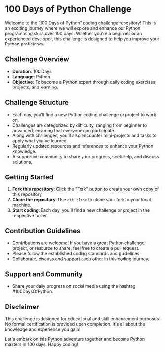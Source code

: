 # 100 Days of Python Challenge

Welcome to the "100 Days of Python" coding challenge repository! This is an exciting journey where we will explore and enhance our Python programming skills over 100 days. Whether you're a beginner or an experienced developer, this challenge is designed to help you improve your Python proficiency.

## Challenge Overview

- **Duration**: 100 Days
- **Language**: Python
- **Objective**: To become a Python expert through daily coding exercises, projects, and learning.

## Challenge Structure

- Each day, you'll find a new Python coding challenge or project to work on.
- Challenges are categorized by difficulty, ranging from beginner to advanced, ensuring that everyone can participate.
- Along with challenges, you'll also encounter mini-projects and tasks to apply what you've learned.
- Regularly updated resources and references to enhance your Python knowledge.
- A supportive community to share your progress, seek help, and discuss solutions.

## Getting Started

1. **Fork this repository**: Click the "Fork" button to create your own copy of this repository.
2. **Clone the repository**: Use `git clone` to clone your fork to your local machine.
3. **Start coding**: Each day, you'll find a new challenge or project in the respective folder.

## Contribution Guidelines

- Contributions are welcome! If you have a great Python challenge, project, or resource to share, feel free to create a pull request.
- Please follow the established coding standards and guidelines.
- Collaborate, discuss and support each other in this coding journey.

## Support and Community

- Share your daily progress on social media using the hashtag #100DaysOfPython.

## Disclaimer

This challenge is designed for educational and skill enhancement purposes. No formal certification is provided upon completion. It's all about the knowledge and experience you gain!

Let's embark on this Python adventure together and become Python masters in 100 days. Happy coding!
